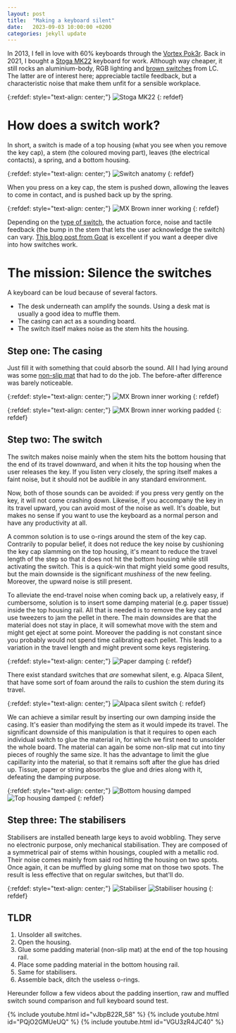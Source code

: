 ```yaml
---
layout: post
title:  "Making a keyboard silent"
date:   2023-09-03 10:00:00 +0200
categories: jekyll update
---
```


In 2013, I fell in love with 60% keyboards through the [Vortex Pok3r](https://deskthority.net/wiki/Vortex_Pok3r).
Back in 2021, I bought a [Stoga MK22](https://stogagame.com/product/stoga-mk22-61-key-mechanical-gaming-keyboardwhite/) keyboard for work.
Although way cheaper, it still rocks an aluminium-body, RGB lighting and [brown switches](https://deskthority.net/wiki/Cherry_MX_Brown) from LC.
The latter are of interest here; appreciable tactile feedback, but a characteristic noise that make them unfit for a sensible workplace.

{:refdef: style="text-align: center;"}
![Stoga MK22](/assets/images/silent-keyboard/stoga-mk22.jpg "Stoga MK22")
{: refdef}

# How does a switch work?
In short, a switch is made of a top housing (what you see when you remove the key cap), a stem (the coloured moving part), leaves (the electrical contacts), a spring, and a bottom housing.

{:refdef: style="text-align: center;"}
![Switch anatomy](/assets/images/silent-keyboard/switch_anatomy.jpg "Switch anatomy")
{: refdef}

When you press on a key cap, the stem is pushed down, allowing the leaves to come in contact, and is pushed back up by the spring.

{:refdef: style="text-align: center;"}
![MX Brown inner working](/assets/images/silent-keyboard/Cherry-MX-Mechanical-Brown-Switch.gif "MX Brown inner working animation")
{: refdef}

Depending on the [type of switch](https://gaminggem.com/cherry-mx-mechanical-switch-guide/), the actuation force, noise and tactile feedback (the bump in the stem that lets the user acknowledge the switch) can vary.
[This blog post from Goat](https://www.theremingoat.com/blog/beginners-guide) is excellent if you want a deeper dive into how switches work.



# The mission: Silence the switches
A keyboard can be loud because of several factors.
- The desk underneath can amplify the sounds. Using a desk mat is usually a good idea to muffle them.
- The casing can act as a sounding board.
- The switch itself makes noise as the stem hits the housing.

## Step one: The casing
Just fill it with something that could absorb the sound. All I had lying around was some [non-slip mat](https://www.brico.be/fr/peinture-sol-decoration/revetement-de-sol/entretien-des-revetements-de-sols/bande-antiderapante-sencys-pour-tapis-45x125cm/5086434) that had to do the job.
The before-after difference was barely noticeable.

{:refdef: style="text-align: center;"}
![MX Brown inner working](/assets/images/silent-keyboard/casing.jpg "Stoga MK22 casing")
{: refdef}

{:refdef: style="text-align: center;"}
![MX Brown inner working padded](/assets/images/silent-keyboard/casing-padded.jpg "Stoga MK22 casing padded")
{: refdef}

## Step two: The switch
The switch makes noise mainly when the stem hits the bottom housing that the end of its travel downward, and when it hits the top housing when the user releases the key. If you listen very closely, the spring itself makes a faint noise, but it should not be audible in any standard environment.

Now, both of those sounds can be avoided: if you press very gently on the key, it will not come crashing down. Likewise, if you accompany the key in its travel upward, you can avoid most of the noise as well. It's doable, but makes no sense if you want to use the keyboard as a normal person and have any productivity at all.

A common solution is to use o-rings around the stem of the key cap. Contrarily to popular belief, it does not reduce the key noise by cushioning the key cap slamming on the top housing, it's meant to reduce the travel length of the step so that it does not hit the bottom housing while still activating the switch.
This is a quick-win that might yield some good results, but the main downside is the significant *mushiness* of the new feeling. Moreover, the upward noise is still present.

To alleviate the end-travel noise when coming back up, a relatively easy, if cumbersome, solution is to insert some damping material (e.g. paper tissue) inside the top housing rail. All that is needed is to remove the key cap and use tweezers to jam the pellet in there.
The main downsides are that the material does not stay in place, it will somewhat move with the stem and might get eject at some point. Moreover the padding is not constant since you probably would not spend time calibrating each pellet. This leads to a variation in the travel length and might prevent some keys registering.

{:refdef: style="text-align: center;"}
![Paper damping](/assets/images/silent-keyboard/paper-damping.jpg "Paper damping")
{: refdef}




There exist standard switches that *are* somewhat silent, e.g. Alpaca Silent, that have some sort of foam around the rails to cushion the stem during its travel.

{:refdef: style="text-align: center;"}
![Alpaca silent switch](/assets/images/silent-keyboard/Alpaca_Sides_nihcf1.jpg "Alpaca silent switch")
{: refdef}

We can achieve a similar result by inserting our own damping inside the casing. It's easier than modifying the stem as it would impede its travel.
The significant downside of this manipulation is that it requires to open each individual switch to glue the material in, for which we first need to unsolder the whole board.
The material can again be some non-slip mat cut into tiny pieces of roughly the same size. It has the advantage to limit the glue capillarity into the material, so that it remains soft after the glue has dried up. Tissue, paper or string absorbs the glue and dries along with it, defeating the damping purpose.

{:refdef: style="text-align: center;"}
![Bottom housing damped](/assets/images/silent-keyboard/bottom-housing-mat.jpg "Bottom housing damped") ![Top housing damped](/assets/images/silent-keyboard/top-housing-mat.jpg "Top housing damped")
{: refdef}

## Step three: The stabilisers
Stabilisers are installed beneath large keys to avoid wobbling. They serve no electronic purpose, only mechanical stabilisation. They are composed of a symmetrical pair of stems within housings, coupled with a metallic rod. Their noise comes mainly from said rod hitting the housing on two spots.
Once again, it can be muffled by gluing some mat on those two spots.
The result is less effective that on regular switches, but that'll do.

{:refdef: style="text-align: center;"}
![Stabiliser](/assets/images/silent-keyboard/stabiliser.jpg "Stabiliser") ![Stabiliser housing](/assets/images/silent-keyboard/stabiliser-housing-padded.jpg "Stabiliser housing")
{: refdef}

## TLDR
1. Unsolder all switches.
2. Open the housing.
3. Glue some padding material (non-slip mat) at the end of the top housing rail.
4. Place some padding material in the  bottom housing rail.
5. Same for stabilisers.
6. Assemble back, ditch the useless o-rings.


Hereunder follow a few videos about the padding insertion, raw and muffled switch sound comparison and full keyboard sound test.


{% include youtube.html id="vJbpB22R_58" %}
{% include youtube.html id="PQjO2GMUeUQ" %}
{% include youtube.html id="VGU3zR4JC40" %}

